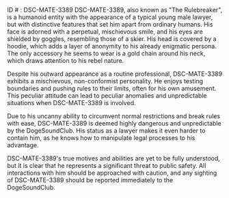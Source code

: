 ID # : DSC-MATE-3389
DSC-MATE-3389, also known as "The Rulebreaker", is a humanoid entity with the appearance of a typical young male lawyer, but with distinctive features that set him apart from ordinary humans. His face is adorned with a perpetual, mischievous smile, and his eyes are shielded by goggles, resembling those of a skier. His head is covered by a hoodie, which adds a layer of anonymity to his already enigmatic persona. The only accessory he seems to wear is a gold chain around his neck, which draws attention to his rebel nature.

Despite his outward appearance as a routine professional, DSC-MATE-3389 exhibits a mischievous, non-conformist personality. He enjoys testing boundaries and pushing rules to their limits, often for his own amusement. This peculiar attitude can lead to peculiar anomalies and unpredictable situations when DSC-MATE-3389 is involved.

Due to his uncanny ability to circumvent normal restrictions and break rules with ease, DSC-MATE-3389 is deemed highly dangerous and unpredictable by the DogeSoundClub. His status as a lawyer makes it even harder to contain him, as he knows how to manipulate legal processes to his advantage.

DSC-MATE-3389's true motives and abilities are yet to be fully understood, but it is clear that he represents a significant threat to public safety. All interactions with him should be approached with caution, and any sighting of DSC-MATE-3389 should be reported immediately to the DogeSoundClub.